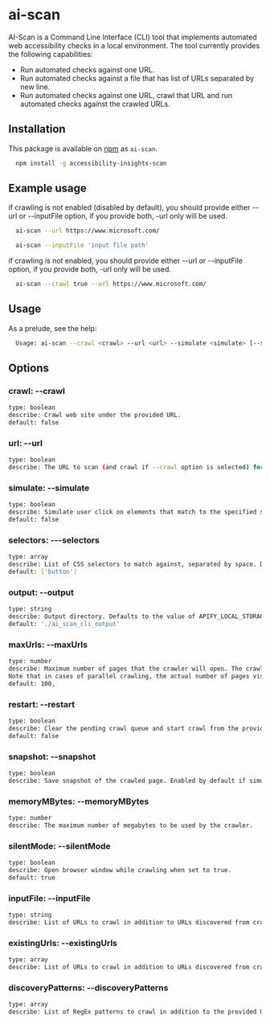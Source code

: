 <!--
Copyright (c) Microsoft Corporation. All rights reserved.
Licensed under the MIT License.
-->

# ai-scan

AI-Scan is a Command Line Interface (CLI) tool that implements automated web accessibility checks in a local environment. The tool currently provides the following capabilities:

- Run automated checks against one URL.
- Run automated checks against a file that has list of URLs separated by new line.
- Run automated checks against one URL, crawl that URL and run automated checks against the crawled URLs.

## Installation

This package is available on [npm](http://npmjs.com) as `ai-scan`.

```sh
  npm install -g accessibility-insights-scan
```

## Example usage

if crawling is not enabled (disabled by default), you should provide either --url or --inputFile option, if you provide both, -url only will be used.

```sh
  ai-scan --url https://www.microsoft.com/
```

```sh
  ai-scan --inputFile 'input file path'
```

if crawling is not enabled, you should provide either --url or --inputFile option, if you provide both, -url only will be used.

```sh
  ai-scan --crawl true --url https://www.microsoft.com/
```

## Usage

As a prelude, see the help:

```sh
  Usage: ai-scan --crawl <crawl> --url <url> --simulate <simulate> [--selectors <selector1 ...>] --output <output> --maxUrls <maxUrls> --restart <restart> --snapshot <snapshot> --memoryMBytes <memoryMBytes> --silentMode <silentMode> [--existingUrls <url1 ...>] [--discoveryPatterns <pattern1 ...>]
```

## Options

### crawl: --crawl

```sh
type: boolean
describe: Crawl web site under the provided URL.
default: false
```

### url: --url

```sh
type: boolean
describe: The URL to scan (and crawl if --crawl option is selected) for accessibility issues.
```

### simulate: --simulate

```sh
type: boolean
describe: Simulate user click on elements that match to the specified selectors.
default: false
```

### selectors: ---selectors

```sh
type: array
describe: List of CSS selectors to match against, separated by space. Default selector is 'button'.
default: ['button']
```

### output: --output

```sh
type: string
describe: Output directory. Defaults to the value of APIFY_LOCAL_STORAGE_DIR, if set, or ./ai_scan_cli_output, if not, if you use the same output for different runs, an existing result might be overwritten.
default: './ai_scan_cli_output'
```

### maxUrls: --maxUrls

```sh
type: number
describe: Maximum number of pages that the crawler will open. The crawl will stop when this limit is reached.
Note that in cases of parallel crawling, the actual number of pages visited might be slightly higher than this value.
default: 100,
```

### restart: --restart

```sh
type: boolean
describe: Clear the pending crawl queue and start crawl from the provided URL when set to true, otherwise resume the crawl from the last request in the queue.
default: false
```

### snapshot: --snapshot

```sh
type: boolean
describe: Save snapshot of the crawled page. Enabled by default if simulation option is selected, otherwise false.
```

### memoryMBytes: --memoryMBytes

```sh
type: number
describe: The maximum number of megabytes to be used by the crawler.
```

### silentMode: --silentMode

```sh
type: boolean
describe: Open browser window while crawling when set to true.
default: true
```

### inputFile: --inputFile

```sh
type: string
describe: List of URLs to crawl in addition to URLs discovered from crawling the provided URL.
```

### existingUrls: --existingUrls

```sh
type: array
describe: List of URLs to crawl in addition to URLs discovered from crawling the provided URL, separated by space.
```

### discoveryPatterns: --discoveryPatterns

```sh
type: array
describe: List of RegEx patterns to crawl in addition to the provided URL, separated by space.
```
